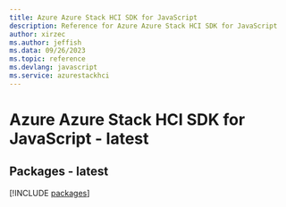 ```yaml
---
title: Azure Azure Stack HCI SDK for JavaScript
description: Reference for Azure Azure Stack HCI SDK for JavaScript
author: xirzec
ms.author: jeffish
ms.data: 09/26/2023
ms.topic: reference
ms.devlang: javascript
ms.service: azurestackhci
---
```

# Azure Azure Stack HCI SDK for JavaScript - latest
## Packages - latest
[!INCLUDE [packages](azure-stack-hci-index.md)]